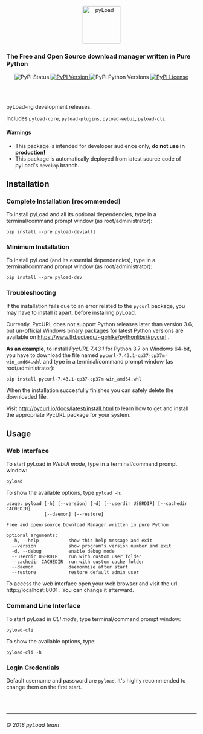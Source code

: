 <p align="center">
  <a href="https://pyload.net" target="_blank">
    <img src="https://raw.githubusercontent.com/pyload/pyload/develop/media/banner.png" alt="pyLoad" height="100" />
  </a>
</p>
<p align="center">
  <h3>The Free and Open Source download manager written in Pure Python</h3>
</p>
<p align="center">
  <img src="https://img.shields.io/pypi/status/pyload-dev.svg" alt="PyPI Status" />
  <a href="https://pypi.python.org/pypi/pyload-dev" target="_blank">
    <img src="https://img.shields.io/pypi/v/pyload-dev.svg" alt="PyPI Version" />
  </a>
  <img src="https://img.shields.io/pypi/pyversions/pyload-dev.svg" alt="PyPI Python Versions" />
  <a href="https://github.com/pyload/pyload/blob/develop/LICENSE.md" target="_blank">
    <img src="https://img.shields.io/pypi/l/pyload-dev.svg" alt="PyPI License" />
  </a>
</p>
<br />
<br />

pyLoad-ng development releases.

Includes `pyload-core`, `pyload-plugins`, `pyload-webui`, `pyload-cli`.

#### Warnings

- This package is intended for developer audience only, **do not use in production!**
- This package is automatically deployed from latest source code of pyLoad's `develop` branch.


Installation
------------

### Complete Installation [recommended]

To install pyLoad and all its optional dependencies,
type in a terminal/command prompt window (as root/administrator):

    pip install --pre pyload-dev[all]

### Minimum Installation

To install pyLoad (and its essential dependencies),
type in a terminal/command prompt window (as root/administrator):

    pip install --pre pyload-dev

### Troubleshooting

If the installation fails due to an error related to the `pycurl` package,
you may have to install it apart, before installing pyLoad.

Currently, PycURL does not support Python releases later than version 3.6,
but un-official Windows binary packages for latest Python versions are available
on https://www.lfd.uci.edu/~gohlke/pythonlibs/#pycurl .

**As an example**,
to install *PycURL 7.43.1* for Python 3.7 on Windows 64-bit, you have to
download the file named `pycurl-7.43.1-cp37-cp37m-win_amd64.whl`
and type in a terminal/command prompt window (as root/administrator):

    pip install pycurl-7.43.1-cp37-cp37m-win_amd64.whl

When the installation succesfully finishes you can safely delete the downloaded file.

Visit http://pycurl.io/docs/latest/install.html to learn how to get and install
the appropriate PycURL package for your system.


Usage
-----

### Web Interface

To start pyLoad in *WebUI mode*,
type in a terminal/command prompt window:

    pyload

To show the available options, type `pyload -h`:

    usage: pyload [-h] [--version] [-d] [--userdir USERDIR] [--cachedir CACHEDIR]
                  [--daemon] [--restore]

    Free and open-source Download Manager written in pure Python

    optional arguments:
      -h, --help           show this help message and exit
      --version            show program's version number and exit
      -d, --debug          enable debug mode
      --userdir USERDIR    run with custom user folder
      --cachedir CACHEDIR  run with custom cache folder
      --daemon             daemonmize after start
      --restore            restore default admin user

To access the web interface open your web browser and visit the url http://localhost:8001 .
You can change it afterward.

### Command Line Interface

To start pyLoad in *CLI mode*,
type terminal/command prompt window:

    pyload-cli

To show the available options, type:

    pyload-cli -h

### Login Credentials

Default username and password are `pyload`.
It's highly recommended to change them on the first start.


<br />
<br />

-------------------------
###### © 2018 pyLoad team
